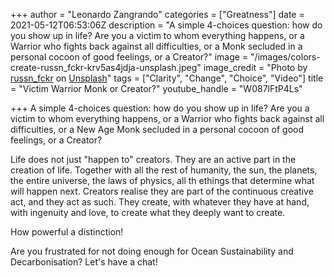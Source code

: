 +++
author = "Leonardo Zangrando"
categories = ["Greatness"]
date = 2021-05-12T06:53:06Z
description = "A simple 4-choices question: how do you show up in life? Are you a victim to whom everything happens, or a Warrior who fights back against all difficulties, or a Monk secluded in a personal cocoon of good feelings, or a Creator?"
image = "/images/colors-create-russn_fckr-krv5as4jdja-unsplash.jpeg"
image_credit = "Photo by [russn_fckr](https://unsplash.com/@russn_fckr?utm_source=unsplash&utm_medium=referral&utm_content=creditCopyText) on [Unsplash](https://unsplash.com/s/photos/create?utm_source=unsplash&utm_medium=referral&utm_content=creditCopyText)"
tags = ["Clarity", "Change", "Choice", "Video"]
title = "Victim Warrior Monk or Creator?"
youtube_handle = "W087lFtP4Ls"

+++
A simple 4-choices question: how do you show up in life? Are you a victim to whom everything happens, or a Warrior who fights back against all difficulties, or a New Age Monk secluded in a personal cocoon of good feelings, or a Creator?

Life does not just "happen to" creators. They are an active part in the creation of life. Together with all the rest of humanity, the sun, the planets, the entire universe, the laws of physics, all th ethings that determine what will happen next. Creators realise they are part of the continuous creative act, and they act as such. They create, with whatever they have at hand, with ingenuity and love, to create what they deeply want to create.

How powerful a distinction!

Are you frustrated for not doing enough for Ocean Sustainability and Decarbonisation? Let's have a chat!